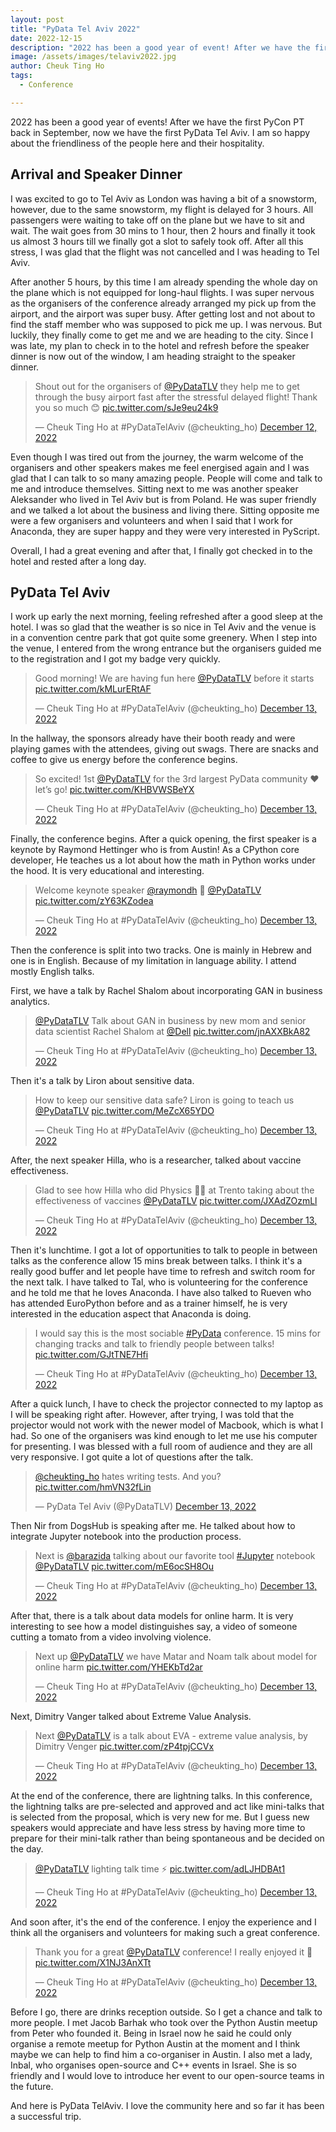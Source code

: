 ```yaml
---
layout: post
title: "PyData Tel Aviv 2022"
date: 2022-12-15
description: "2022 has been a good year of event! After we have the first PyCon PT back in September, now we have the first PyData Tel Aviv"
image: /assets/images/telaviv2022.jpg
author: Cheuk Ting Ho
tags:
  - Conference

---
```


2022 has been a good year of events! After we have the first PyCon PT back in September, now we have the first PyData Tel Aviv. I am so happy about the friendliness of the people here and their hospitality.


## Arrival and Speaker Dinner

I was excited to go to Tel Aviv as London was having a bit of a snowstorm, however, due to the same snowstorm, my flight is delayed for 3 hours. All passengers were waiting to take off on the plane but we have to sit and wait. The wait goes from 30 mins to 1 hour, then 2 hours and finally it took us almost 3 hours till we finally got a slot to safely took off. After all this stress, I was glad that the flight was not cancelled and I was heading to Tel Aviv.

After another 5 hours, by this time I am already spending the whole day on the plane which is not equipped for long-haul flights. I was super nervous as the organisers of the conference already arranged my pick up from the airport, and the airport was super busy. After getting lost and not about to find the staff member who was supposed to pick me up. I was nervous. But luckily, they finally come to get me and we are heading to the city. Since I was late, my plan to check in to the hotel and refresh before the speaker dinner is now out of the window, I am heading straight to the speaker dinner.

<blockquote class="twitter-tweet"><p lang="en" dir="ltr">Shout out for the organisers of <a href="https://twitter.com/PyDataTLV?ref_src=twsrc%5Etfw">@PyDataTLV</a> they help me to get through the busy airport fast after the stressful delayed flight! Thank you so much 😊 <a href="https://t.co/sJe9eu24k9">pic.twitter.com/sJe9eu24k9</a></p>&mdash; Cheuk Ting Ho at #PyDataTelAviv (@cheukting_ho) <a href="https://twitter.com/cheukting_ho/status/1602355106774753281?ref_src=twsrc%5Etfw">December 12, 2022</a></blockquote> <script async src="https://platform.twitter.com/widgets.js" charset="utf-8"></script>

Even though I was tired out from the journey, the warm welcome of the organisers and other speakers makes me feel energised again and I was glad that I can talk to so many amazing people. People will come and talk to me and introduce themselves. Sitting next to me was another speaker Aleksander who lived in Tel Aviv but is from Poland. He was super friendly and we talked a lot about the business and living there. Sitting opposite me were a few organisers and volunteers and when I said that I work for Anaconda, they are super happy and they were very interested in PyScript.

Overall, I had a great evening and after that, I finally got checked in to the hotel and rested after a long day.

## PyData Tel Aviv

I work up early the next morning, feeling refreshed after a good sleep at the hotel. I was so glad that the weather is so nice in Tel Aviv and the venue is in a convention centre park that got quite some greenery. When I step into the venue, I entered from the wrong entrance but the organisers guided me to the registration and I got my badge very quickly.

<blockquote class="twitter-tweet"><p lang="en" dir="ltr">Good morning! We are having fun here <a href="https://twitter.com/PyDataTLV?ref_src=twsrc%5Etfw">@PyDataTLV</a> before it starts <a href="https://t.co/kMLurERtAF">pic.twitter.com/kMLurERtAF</a></p>&mdash; Cheuk Ting Ho at #PyDataTelAviv (@cheukting_ho) <a href="https://twitter.com/cheukting_ho/status/1602559572581011457?ref_src=twsrc%5Etfw">December 13, 2022</a></blockquote> <script async src="https://platform.twitter.com/widgets.js" charset="utf-8"></script>

In the hallway, the sponsors already have their booth ready and were playing games with the attendees, giving out swags. There are snacks and coffee to give us energy before the conference begins.

<blockquote class="twitter-tweet"><p lang="en" dir="ltr">So excited! 1st <a href="https://twitter.com/PyDataTLV?ref_src=twsrc%5Etfw">@PyDataTLV</a> for the 3rd largest PyData community ❤️ let’s go! <a href="https://t.co/KHBVWSBeYX">pic.twitter.com/KHBVWSBeYX</a></p>&mdash; Cheuk Ting Ho at #PyDataTelAviv (@cheukting_ho) <a href="https://twitter.com/cheukting_ho/status/1602560796009054210?ref_src=twsrc%5Etfw">December 13, 2022</a></blockquote> <script async src="https://platform.twitter.com/widgets.js" charset="utf-8"></script>

Finally, the conference begins. After a quick opening, the first speaker is a keynote by Raymond Hettinger who is from Austin! As a CPython core developer, He teaches us a lot about how the math in Python works under the hood. It is very educational and interesting.

<blockquote class="twitter-tweet"><p lang="en" dir="ltr">Welcome keynote speaker <a href="https://twitter.com/raymondh?ref_src=twsrc%5Etfw">@raymondh</a> 🎉 <a href="https://twitter.com/PyDataTLV?ref_src=twsrc%5Etfw">@PyDataTLV</a> <a href="https://t.co/zY63KZodea">pic.twitter.com/zY63KZodea</a></p>&mdash; Cheuk Ting Ho at #PyDataTelAviv (@cheukting_ho) <a href="https://twitter.com/cheukting_ho/status/1602562881098244096?ref_src=twsrc%5Etfw">December 13, 2022</a></blockquote> <script async src="https://platform.twitter.com/widgets.js" charset="utf-8"></script>

Then the conference is split into two tracks. One is mainly in Hebrew and one is in English. Because of my limitation in language ability. I attend mostly English talks.

First, we have a talk by Rachel Shalom about incorporating GAN in business analytics.

<blockquote class="twitter-tweet"><p lang="en" dir="ltr"><a href="https://twitter.com/PyDataTLV?ref_src=twsrc%5Etfw">@PyDataTLV</a> Talk about GAN in business by new mom and senior data scientist Rachel Shalom at <a href="https://twitter.com/Dell?ref_src=twsrc%5Etfw">@Dell</a> <a href="https://t.co/jnAXXBkA82">pic.twitter.com/jnAXXBkA82</a></p>&mdash; Cheuk Ting Ho at #PyDataTelAviv (@cheukting_ho) <a href="https://twitter.com/cheukting_ho/status/1602582713390825476?ref_src=twsrc%5Etfw">December 13, 2022</a></blockquote> <script async src="https://platform.twitter.com/widgets.js" charset="utf-8"></script>

Then it's a talk by Liron about sensitive data.

<blockquote class="twitter-tweet"><p lang="en" dir="ltr">How to keep our sensitive data safe? Liron is going to teach us <a href="https://twitter.com/PyDataTLV?ref_src=twsrc%5Etfw">@PyDataTLV</a> <a href="https://t.co/MeZcX65YDO">pic.twitter.com/MeZcX65YDO</a></p>&mdash; Cheuk Ting Ho at #PyDataTelAviv (@cheukting_ho) <a href="https://twitter.com/cheukting_ho/status/1602595097308184576?ref_src=twsrc%5Etfw">December 13, 2022</a></blockquote> <script async src="https://platform.twitter.com/widgets.js" charset="utf-8"></script>

After, the next speaker Hilla, who is a researcher, talked about vaccine effectiveness.

<blockquote class="twitter-tweet"><p lang="en" dir="ltr">Glad to see how Hilla who did Physics 🙌🏻 at Trento taking about the effectiveness of vaccines <a href="https://twitter.com/PyDataTLV?ref_src=twsrc%5Etfw">@PyDataTLV</a> <a href="https://t.co/JXAdZOzmLl">pic.twitter.com/JXAdZOzmLl</a></p>&mdash; Cheuk Ting Ho at #PyDataTelAviv (@cheukting_ho) <a href="https://twitter.com/cheukting_ho/status/1602605393624137728?ref_src=twsrc%5Etfw">December 13, 2022</a></blockquote> <script async src="https://platform.twitter.com/widgets.js" charset="utf-8"></script>

Then it's lunchtime. I got a lot of opportunities to talk to people in between talks as the conference allow 15 mins break between talks. I think it's a really good buffer and let people have time to refresh and switch room for the next talk. I have talked to Tal, who is volunteering for the conference and he told me that he loves Anaconda. I have also talked to Rueven who has attended EuroPython before and as a trainer himself, he is very interested in the education aspect that Anaconda is doing.

<blockquote class="twitter-tweet" data-conversation="none"><p lang="en" dir="ltr">I would say this is the most sociable <a href="https://twitter.com/hashtag/PyData?src=hash&amp;ref_src=twsrc%5Etfw">#PyData</a> conference. 15 mins for changing tracks and talk to friendly people between talks! <a href="https://t.co/GJtTNE7Hfi">pic.twitter.com/GJtTNE7Hfi</a></p>&mdash; Cheuk Ting Ho at #PyDataTelAviv (@cheukting_ho) <a href="https://twitter.com/cheukting_ho/status/1602561973060870144?ref_src=twsrc%5Etfw">December 13, 2022</a></blockquote> <script async src="https://platform.twitter.com/widgets.js" charset="utf-8"></script>

After a quick lunch, I have to check the projector connected to my laptop as I will be speaking right after. However, after trying, I was told that the projector would not work with the newer model of Macbook, which is what I had. So one of the organisers was kind enough to let me use his computer for presenting. I was blessed with a full room of audience and they are all very responsive. I got quite a lot of questions after the talk.

<blockquote class="twitter-tweet"><p lang="en" dir="ltr"><a href="https://twitter.com/cheukting_ho?ref_src=twsrc%5Etfw">@cheukting_ho</a> hates writing tests. And you? <a href="https://t.co/hmVN32fLin">pic.twitter.com/hmVN32fLin</a></p>&mdash; PyData Tel Aviv (@PyDataTLV) <a href="https://twitter.com/PyDataTLV/status/1602629815517216771?ref_src=twsrc%5Etfw">December 13, 2022</a></blockquote> <script async src="https://platform.twitter.com/widgets.js" charset="utf-8"></script>

Then Nir from DogsHub is speaking after me. He talked about how to integrate Jupyter notebook into the production process.

<blockquote class="twitter-tweet"><p lang="en" dir="ltr">Next is <a href="https://twitter.com/barazida?ref_src=twsrc%5Etfw">@barazida</a> talking about our favorite tool <a href="https://twitter.com/hashtag/Jupyter?src=hash&amp;ref_src=twsrc%5Etfw">#Jupyter</a> notebook <a href="https://twitter.com/PyDataTLV?ref_src=twsrc%5Etfw">@PyDataTLV</a> <a href="https://t.co/mE6ocSH8Ou">pic.twitter.com/mE6ocSH8Ou</a></p>&mdash; Cheuk Ting Ho at #PyDataTelAviv (@cheukting_ho) <a href="https://twitter.com/cheukting_ho/status/1602639345692860416?ref_src=twsrc%5Etfw">December 13, 2022</a></blockquote> <script async src="https://platform.twitter.com/widgets.js" charset="utf-8"></script>

After that, there is a talk about data models for online harm. It is very interesting to see how a model distinguishes say, a video of someone cutting a tomato from a video involving violence.

<blockquote class="twitter-tweet"><p lang="en" dir="ltr">Next up <a href="https://twitter.com/PyDataTLV?ref_src=twsrc%5Etfw">@PyDataTLV</a> we have Matar and Noam talk about model for online harm <a href="https://t.co/YHEKbTd2ar">pic.twitter.com/YHEKbTd2ar</a></p>&mdash; Cheuk Ting Ho at #PyDataTelAviv (@cheukting_ho) <a href="https://twitter.com/cheukting_ho/status/1602650584317935619?ref_src=twsrc%5Etfw">December 13, 2022</a></blockquote> <script async src="https://platform.twitter.com/widgets.js" charset="utf-8"></script>

Next, Dimitry Vanger talked about Extreme Value Analysis.

<blockquote class="twitter-tweet"><p lang="en" dir="ltr">Next <a href="https://twitter.com/PyDataTLV?ref_src=twsrc%5Etfw">@PyDataTLV</a> is a talk about EVA - extreme value analysis, by Dimitry Venger <a href="https://t.co/zP4tpjCCVx">pic.twitter.com/zP4tpjCCVx</a></p>&mdash; Cheuk Ting Ho at #PyDataTelAviv (@cheukting_ho) <a href="https://twitter.com/cheukting_ho/status/1602661511415173120?ref_src=twsrc%5Etfw">December 13, 2022</a></blockquote> <script async src="https://platform.twitter.com/widgets.js" charset="utf-8"></script>

At the end of the conference, there are lightning talks. In this conference, the lightning talks are pre-selected and approved and act like mini-talks that is selected from the proposal, which is very new for me. But I guess new speakers would appreciate and have less stress by having more time to prepare for their mini-talk rather than being spontaneous and be decided on the day.

<blockquote class="twitter-tweet"><p lang="en" dir="ltr"><a href="https://twitter.com/PyDataTLV?ref_src=twsrc%5Etfw">@PyDataTLV</a> lighting talk time ⚡️ <a href="https://t.co/adLJHDBAt1">pic.twitter.com/adLJHDBAt1</a></p>&mdash; Cheuk Ting Ho at #PyDataTelAviv (@cheukting_ho) <a href="https://twitter.com/cheukting_ho/status/1602676150743998464?ref_src=twsrc%5Etfw">December 13, 2022</a></blockquote> <script async src="https://platform.twitter.com/widgets.js" charset="utf-8"></script>

And soon after, it's the end of the conference. I enjoy the experience and I think all the organisers and volunteers for making such a great conference.

<blockquote class="twitter-tweet"><p lang="en" dir="ltr">Thank you for a great <a href="https://twitter.com/PyDataTLV?ref_src=twsrc%5Etfw">@PyDataTLV</a> conference! I really enjoyed it 🥰 <a href="https://t.co/X1NJ3AnXTt">pic.twitter.com/X1NJ3AnXTt</a></p>&mdash; Cheuk Ting Ho at #PyDataTelAviv (@cheukting_ho) <a href="https://twitter.com/cheukting_ho/status/1602684010551201793?ref_src=twsrc%5Etfw">December 13, 2022</a></blockquote> <script async src="https://platform.twitter.com/widgets.js" charset="utf-8"></script>

Before I go, there are drinks reception outside. So I get a chance and talk to more people. I met Jacob Barhak who took over the Python Austin meetup from Peter who founded it. Being in Israel now he said he could only organise a remote meetup for Python Austin at the moment and I think maybe we can help to find him a co-organiser in Austin. I also met a lady, Inbal, who organises open-source and C++ events in Israel. She is so friendly and I would love to introduce her event to our open-source teams in the future.

And here is PyData TelAviv. I love the community here and so far it has been a successful trip.
